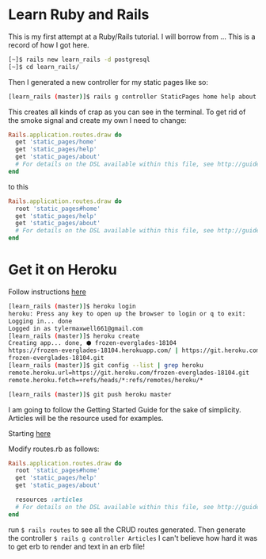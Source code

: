 # Learn Ruby and Rails

This is my first attempt at a Ruby/Rails tutorial. I will borrow from ... This is a record of how I got here.

```Bash
[~]$ rails new learn_rails -d postgresql
[~]$ cd learn_rails/

```

Then I generated a new controller for my static pages like so:

```Bash
[learn_rails (master)]$ rails g controller StaticPages home help about
```

This creates all kinds of crap as you can see in the terminal. To get rid of the smoke signal and create my own I need to change:

```Ruby
Rails.application.routes.draw do
  get 'static_pages/home'
  get 'static_pages/help'
  get 'static_pages/about'
  # For details on the DSL available within this file, see http://guides.rubyonrails.org/routing.html
end
```

to this

```Ruby
Rails.application.routes.draw do
  root 'static_pages#home'
  get 'static_pages/help'
  get 'static_pages/about'
  # For details on the DSL available within this file, see http://guides.rubyonrails.org/routing.html
end
```

# Get it on Heroku

Follow instructions [here](https://devcenter.heroku.com/articles/getting-started-with-rails5)

```Bash
[learn_rails (master)]$ heroku login
heroku: Press any key to open up the browser to login or q to exit:
Logging in... done
Logged in as tylermaxwell661@gmail.com
[learn_rails (master)]$ heroku create
Creating app... done, ⬢ frozen-everglades-18104
https://frozen-everglades-18104.herokuapp.com/ | https://git.heroku.com/
frozen-everglades-18104.git
[learn_rails (master)]$ git config --list | grep heroku
remote.heroku.url=https://git.heroku.com/frozen-everglades-18104.git
remote.heroku.fetch=+refs/heads/*:refs/remotes/heroku/*

[learn_rails (master)]$ git push heroku master

```

I am going to follow the Getting Started Guide for the sake of simplicity. Articles will be the resource used for examples.

Starting [here](https://guides.rubyonrails.org/getting_started.html#getting-up-and-running)

Modify routes.rb as follows:

```Ruby
Rails.application.routes.draw do
  root 'static_pages#home'
  get 'static_pages/help'
  get 'static_pages/about'

  resources :articles
  # For details on the DSL available within this file, see http://guides.rubyonrails.org/routing.html
end

```

run `$ rails routes` to see all the CRUD routes generated. Then generate the controller `$ rails g controller Articles` I can't believe how hard it was to get erb to render and text in an erb file!
